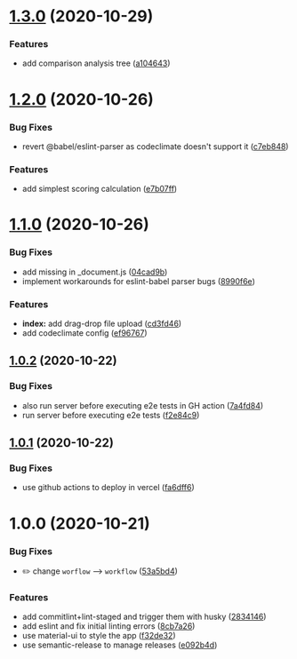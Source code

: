 # [1.3.0](https://github.com/diegopamio/json-similarity-score/compare/v1.2.0...v1.3.0) (2020-10-29)


### Features

* add comparison analysis tree ([a104643](https://github.com/diegopamio/json-similarity-score/commit/a1046430af75fd8a11d543e71a2d704ebdc79421))

# [1.2.0](https://github.com/diegopamio/json-similarity-score/compare/v1.1.0...v1.2.0) (2020-10-26)


### Bug Fixes

* revert @babel/eslint-parser as codeclimate doesn't support it ([c7eb848](https://github.com/diegopamio/json-similarity-score/commit/c7eb8482c37e303de7bef04bbad66c367fb9fc0c))


### Features

* add simplest scoring calculation ([e7b07ff](https://github.com/diegopamio/json-similarity-score/commit/e7b07ff91a035c7235c7b6bb77335e638d28ce55))

# [1.1.0](https://github.com/diegopamio/json-similarity-score/compare/v1.0.2...v1.1.0) (2020-10-26)


### Bug Fixes

* add missing <Head /> in _document.js ([04cad9b](https://github.com/diegopamio/json-similarity-score/commit/04cad9bc4efbac60af37309b574006928879c1a0))
* implement workarounds for eslint-babel parser bugs ([8990f6e](https://github.com/diegopamio/json-similarity-score/commit/8990f6ec9c0646c4921b48770d57ed5df4368ca3))


### Features

* **index:** add drag-drop file upload ([cd3fd46](https://github.com/diegopamio/json-similarity-score/commit/cd3fd46ca5523722d7f3698cac7f6e0dc8a1a5f8))
* add codeclimate config ([ef96767](https://github.com/diegopamio/json-similarity-score/commit/ef967671eb4284ca4534f949afb0f2d5c690c253))

## [1.0.2](https://github.com/diegopamio/json-similarity-score/compare/v1.0.1...v1.0.2) (2020-10-22)


### Bug Fixes

* also run server before executing e2e tests in GH action ([7a4fd84](https://github.com/diegopamio/json-similarity-score/commit/7a4fd84b4805c471df427724304593b8a06061cf))
* run server before executing e2e tests ([f2e84c9](https://github.com/diegopamio/json-similarity-score/commit/f2e84c92a1c9ddb7ba6dec9a0dcb606e930b83ca))

## [1.0.1](https://github.com/diegopamio/json-similarity-score/compare/v1.0.0...v1.0.1) (2020-10-22)


### Bug Fixes

* use github actions to deploy in vercel ([fa6dff6](https://github.com/diegopamio/json-similarity-score/commit/fa6dff66e48e50c27192c35453d08f3857db289d))

# 1.0.0 (2020-10-21)


### Bug Fixes

* :pencil2: change `worflow` --> `workflow` ([53a5bd4](https://github.com/diegopamio/json-similarity-score/commit/53a5bd41da873404c2dc9864ae78578ccd94bf8d))


### Features

* add commitlint+lint-staged and trigger them with husky ([2834146](https://github.com/diegopamio/json-similarity-score/commit/28341461e09bff3ac16550dcd7f95a2d28bfceae))
* add eslint and fix initial linting errors ([8cb7a26](https://github.com/diegopamio/json-similarity-score/commit/8cb7a26828e2dc3535f65b1f9e478bdd57efe931))
* use material-ui to style the app ([f32de32](https://github.com/diegopamio/json-similarity-score/commit/f32de326d9b78f7f0fb44ea19930425b82ed000b))
* use semantic-release to manage releases ([e092b4d](https://github.com/diegopamio/json-similarity-score/commit/e092b4d2ca7db16955e4d9456cdfcaa2dcc34b31))
